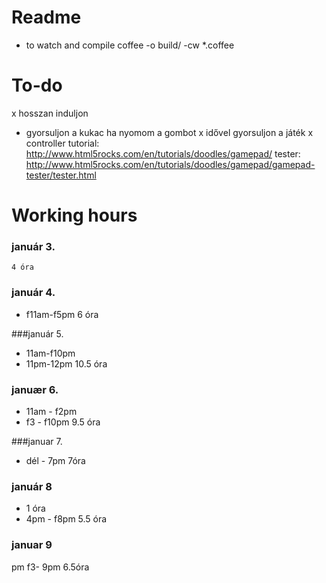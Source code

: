 
Readme
======

* to watch and compile
coffee -o build/ -cw *.coffee

To-do
=====
x hosszan induljon
+ gyorsuljon a kukac ha nyomom a gombot
x idővel gyorsuljon a játék
x controller
    tutorial: http://www.html5rocks.com/en/tutorials/doodles/gamepad/
    tester: http://www.html5rocks.com/en/tutorials/doodles/gamepad/gamepad-tester/tester.html
    
Working hours
=============

### január 3.
    4 óra

### január 4.
+ f11am-f5pm
    6 óra

###január 5.
+ 11am-f10pm
+ 11pm-12pm
    10.5 óra

### januær 6.
+ 11am - f2pm
+ f3 - f10pm
    9.5 óra

###januar 7.
+ dél - 7pm
    7óra

### január 8
+ 1 óra
+ 4pm - f8pm
    5.5 óra

### januar 9 
   pm f3- 9pm
    6.5óra